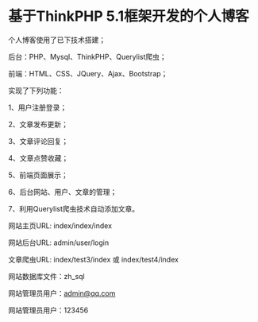 基于ThinkPHP 5.1框架开发的个人博客
===============
个人博客使用了已下技术搭建；

后台：PHP、Mysql、ThinkPHP、Querylist爬虫；

前端：HTML、CSS、JQuery、Ajax、Bootstrap；


实现了下列功能：

1、用户注册登录；

2、文章发布更新；

3、文章评论回复；

4、文章点赞收藏；

5、前端页面展示；

6、后台网站、用户、文章的管理；

7、利用Querylist爬虫技术自动添加文章。

网站主页URL: index/index/index

网站后台URL: admin/user/login 

文章爬虫URL: index/test3/index 或 index/test4/index

网站数据库文件：zh_sql

网站管理员用户：admin@qq.com

网站管理员用户：123456

